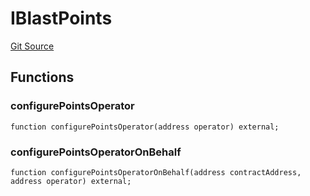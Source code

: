 # IBlastPoints
[Git Source](https://github.com/sbsweb3hub/sbs_contracts/blob/6b40f2679f7e03f7398df97700949af278bd88cc/src/IBlastPoints.sol)


## Functions
### configurePointsOperator


```solidity
function configurePointsOperator(address operator) external;
```

### configurePointsOperatorOnBehalf


```solidity
function configurePointsOperatorOnBehalf(address contractAddress, address operator) external;
```


